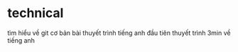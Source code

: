 # technical
tìm hiểu về git cơ bản
bài thuyết trình tiếng anh đầu tiên
thuyết trình 3min về tiếng anh
